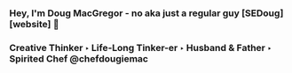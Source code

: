 ### Hey, I'm Doug MacGregor - no aka just a regular guy [SEDoug][website] 👋
 
 
 ### Creative Thinker ‣ Life-Long Tinker-er ‣ Husband & Father ‣ Spirited Chef @chefdougiemac